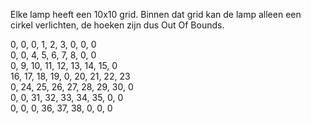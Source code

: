 Elke lamp heeft een 10x10 grid. Binnen dat grid kan de lamp alleen een cirkel verlichten, 
de hoeken zijn dus Out Of Bounds.

0, 0, 0, 1, 2, 3, 0, 0, 0 \
0, 0, 4, 5, 6, 7, 8, 0, 0 \
0, 9, 10, 11, 12, 13, 14, 15, 0 \
16, 17, 18, 19, 0, 20, 21, 22, 23 \
0, 24, 25, 26, 27, 28, 29, 30, 0 \
0, 0, 31, 32, 33, 34, 35, 0, 0 \
0, 0, 0, 36, 37, 38, 0, 0, 0 